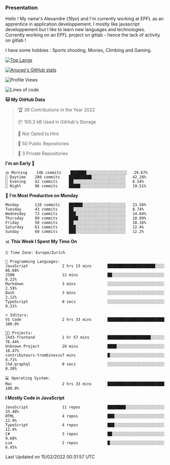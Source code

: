 ### Presentation

Hello ! My name's Alexandre (_19yo_) and I'm currently working at EPFL as an apprentice in application developpement. I mostly like javascript developpement but I like to learn new languages and technologies. Currently working on an EPFL project on gitlab - hence the lack of activity on gitlab !

I have some hobbies : Sports shooting, Movies, Climbing and Gaming.

[![Top Langs](https://github-readme-stats.vercel.app/api/top-langs/?username=jaavlex&layout=compact&langs_count=8&theme=react)](https://github.com/anuraghazra/github-readme-stats)

[![Anurag's GitHub stats](https://github-readme-stats.vercel.app/api?username=jaavlex&theme=react&show_icons=true&count_private=true)](https://github.com/anuraghazra/github-readme-stats)

<!--START_SECTION:waka-->
![Profile Views](http://img.shields.io/badge/Profile%20Views-5-blue)

![Lines of code](https://img.shields.io/badge/From%20Hello%20World%20I%27ve%20Written-197%20Thousand%20lines%20of%20code-blue)

**🐱 My GitHub Data** 

> 🏆 39 Contributions in the Year 2022
 > 
> 📦 100.3 kB Used in GitHub's Storage 
 > 
> 🚫 Not Opted to Hire
 > 
> 📜 50 Public Repositories 
 > 
> 🔑 3 Private Repositories  
 > 
**I'm an Early 🐤** 

```text
🌞 Morning    146 commits    ███████░░░░░░░░░░░░░░░░░░   29.67% 
🌆 Daytime    208 commits    ██████████░░░░░░░░░░░░░░░   42.28% 
🌃 Evening    42 commits     ██░░░░░░░░░░░░░░░░░░░░░░░   8.54% 
🌙 Night      96 commits     █████░░░░░░░░░░░░░░░░░░░░   19.51%

```
📅 **I'm Most Productive on Monday** 

```text
Monday       116 commits    ██████░░░░░░░░░░░░░░░░░░░   23.58% 
Tuesday      43 commits     ██░░░░░░░░░░░░░░░░░░░░░░░   8.74% 
Wednesday    73 commits     ███░░░░░░░░░░░░░░░░░░░░░░   14.84% 
Thursday     89 commits     ████░░░░░░░░░░░░░░░░░░░░░   18.09% 
Friday       50 commits     ██░░░░░░░░░░░░░░░░░░░░░░░   10.16% 
Saturday     61 commits     ███░░░░░░░░░░░░░░░░░░░░░░   12.4% 
Sunday       60 commits     ███░░░░░░░░░░░░░░░░░░░░░░   12.2%

```


📊 **This Week I Spent My Time On** 

```text
⌚︎ Time Zone: Europe/Zurich

💬 Programming Languages: 
JavaScript               2 hrs 13 mins       █████████████████████░░░░   86.68% 
JSON                     12 mins             ██░░░░░░░░░░░░░░░░░░░░░░░   8.22% 
Markdown                 3 mins              ░░░░░░░░░░░░░░░░░░░░░░░░░   2.59% 
Bash                     3 mins              ░░░░░░░░░░░░░░░░░░░░░░░░░   2.12% 
TypeScript               0 secs              ░░░░░░░░░░░░░░░░░░░░░░░░░   0.31%

🔥 Editors: 
VS Code                  2 hrs 33 mins       █████████████████████████   100.0%

🐱‍💻 Projects: 
lhd3-frontend            1 hr 57 mins        ███████████████████░░░░░░   76.44% 
Unknown Project          28 mins             ████░░░░░░░░░░░░░░░░░░░░░   18.47% 
contributeurs-trombinosco7 mins              █░░░░░░░░░░░░░░░░░░░░░░░░   4.71% 
lhd.graphql              0 secs              ░░░░░░░░░░░░░░░░░░░░░░░░░   0.38%

💻 Operating System: 
Mac                      2 hrs 33 mins       █████████████████████████   100.0%

```

**I Mostly Code in JavaScript** 

```text
JavaScript               11 repos            ████████░░░░░░░░░░░░░░░░░   35.48% 
HTML                     4 repos             ███░░░░░░░░░░░░░░░░░░░░░░   12.9% 
TypeScript               4 repos             ███░░░░░░░░░░░░░░░░░░░░░░   12.9% 
C#                       3 repos             ██░░░░░░░░░░░░░░░░░░░░░░░   9.68% 
Lua                      2 repos             █░░░░░░░░░░░░░░░░░░░░░░░░   6.45%

```



 Last Updated on 15/02/2022 00:31:57 UTC
<!--END_SECTION:waka-->
